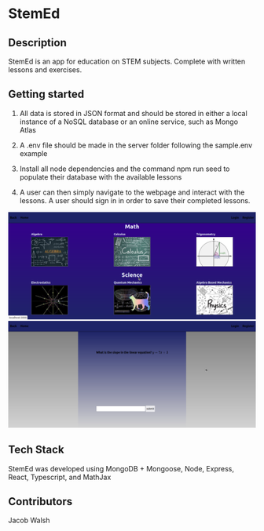 # StemEd

## Description

StemEd is an app for education on STEM subjects. Complete with written lessons and exercises.

## Getting started

1. All data is stored in JSON format and should be stored in either a local instance of a NoSQL database or an online service, such as Mongo Atlas

2. A .env file should be made in the server folder following the sample.env example

3. Install all node dependencies and the command npm run seed to populate their database with the available lessons

4. A user can then simply navigate to the webpage and interact with the lessons. A user should sign in in order to save their completed lessons.

![Home Page View](assets/homepage.png "Homepage")
![exercise](assets/exercise.png "Exercise")

## Tech Stack

StemEd was developed using MongoDB + Mongoose, Node, Express, React, Typescript, and MathJax

## Contributors

Jacob Walsh